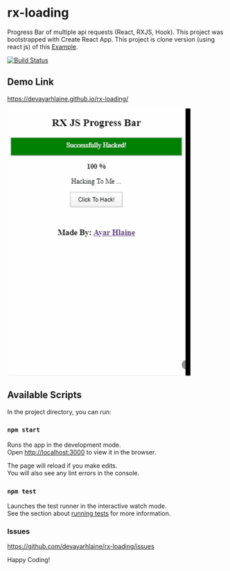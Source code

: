 # rx-loading
Progress Bar of multiple api requests (React, RXJS, Hook). This project was bootstrapped with Create React App.
This project is clone version (using react js) of this [Example](https://www.learnrxjs.io/learn-rxjs/recipes/progressbar).

[![Build Status](https://travis-ci.com/devayarhlaine/rx-loading.svg?branch=master)](https://travis-ci.com/devayarhlaine/rx-loading)

## Demo Link
https://devayarhlaine.github.io/rx-loading/

![How it work](/docs/images/record.gif)

## Available Scripts

In the project directory, you can run:

### `npm start`

Runs the app in the development mode.<br>
Open [http://localhost:3000](http://localhost:3000) to view it in the browser.

The page will reload if you make edits.<br>
You will also see any lint errors in the console.

### `npm test`

Launches the test runner in the interactive watch mode.<br>
See the section about [running tests](https://facebook.github.io/create-react-app/docs/running-tests) for more information.


### Issues
https://github.com/devayarhlaine/rx-loading/issues


Happy Coding!